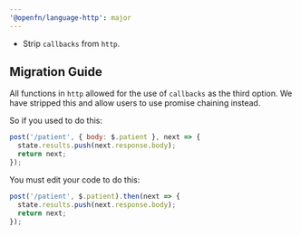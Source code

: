 ```yaml
---
'@openfn/language-http': major
---
```


- Strip `callbacks` from `http`.

## Migration Guide

All functions in `http` allowed for the use of `callbacks` as the third option.
We have stripped this and allow users to use promise chaining instead.

So if you used to do this:

```js
post('/patient', { body: $.patient }, next => {
  state.results.push(next.response.body);
  return next;
});
```

You must edit your code to do this:

```js
post('/patient', $.patient).then(next => {
  state.results.push(next.response.body);
  return next;
});
```
